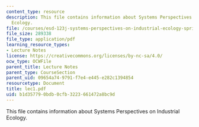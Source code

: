 ```yaml
---
content_type: resource
description: This file contains information about Systems Perspectives on Industrial
  Ecology.
file: /courses/esd-123j-systems-perspectives-on-industrial-ecology-spring-2006/b1d357790bdb0cfb3223661472a8bc9d_lec1.pdf
file_size: 289338
file_type: application/pdf
learning_resource_types:
- Lecture Notes
license: https://creativecommons.org/licenses/by-nc-sa/4.0/
ocw_type: OCWFile
parent_title: Lecture Notes
parent_type: CourseSection
parent_uid: 09654a74-9791-f7e4-e445-e282c1394854
resourcetype: Document
title: lec1.pdf
uid: b1d35779-0bdb-0cfb-3223-661472a8bc9d
---
```

This file contains information about Systems Perspectives on Industrial Ecology.